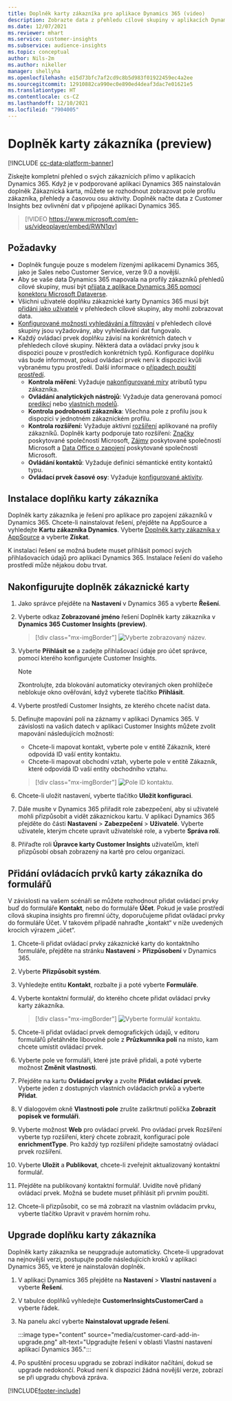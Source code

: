 ```yaml
---
title: Doplněk karty zákazníka pro aplikace Dynamics 365 (video)
description: Zobrazte data z přehledu cílové skupiny v aplikacích Dynamics 365 s tímto doplňkem.
ms.date: 12/07/2021
ms.reviewer: mhart
ms.service: customer-insights
ms.subservice: audience-insights
ms.topic: conceptual
author: Nils-2m
ms.author: nikeller
manager: shellyha
ms.openlocfilehash: e15d73bfc7af2cd9c8b5d983f01922459ec4a2ee
ms.sourcegitcommit: 12910882ca990ec0e890ed4deaf3dac7e01621e5
ms.translationtype: HT
ms.contentlocale: cs-CZ
ms.lasthandoff: 12/10/2021
ms.locfileid: "7904005"
---
```

# <a name="customer-card-add-in-preview"></a>Doplněk karty zákazníka (preview)

[!INCLUDE [cc-data-platform-banner](../includes/cc-data-platform-banner.md)]

Získejte kompletní přehled o svých zákaznících přímo v aplikacích Dynamics 365. Když je v podporované aplikaci Dynamics 365 nainstalován doplněk Zákaznická karta, můžete se rozhodnout zobrazovat pole profilu zákazníka, přehledy a časovou osu aktivity. Doplněk načte data z Customer Insights bez ovlivnění dat v připojené aplikaci Dynamics 365.

> [!VIDEO https://www.microsoft.com/en-us/videoplayer/embed/RWN1qv]

## <a name="prerequisites"></a>Požadavky

- Doplněk funguje pouze s modelem řízenými aplikacemi Dynamics 365, jako je Sales nebo Customer Service, verze 9.0 a novější.
- Aby se vaše data Dynamics 365 mapovala na profily zákazníků přehledů cílové skupiny, musí být [přijata z aplikace Dynamics 365 pomocí konektoru Microsoft Dataverse](connect-power-query.md).
- Všichni uživatelé doplňku zákaznické karty Dynamics 365 musí být [přidáni jako uživatelé](permissions.md) v přehledech cílové skupiny, aby mohli zobrazovat data.
- [Konfigurované možnosti vyhledávání a filtrování](search-filter-index.md) v přehledech cílové skupiny jsou vyžadovány, aby vyhledávání dat fungovalo.
- Každý ovládací prvek doplňku závisí na konkrétních datech v přehledech cílové skupiny. Některá data a ovládací prvky jsou k dispozici pouze v prostředích konkrétních typů. Konfigurace doplňku vás bude informovat, pokud ovládací prvek není k dispozici kvůli vybranému typu prostředí. Další informace o [případech použití prostředí](work-with-business-accounts.md).
  - **Kontrola měření**: Vyžaduje [nakonfigurované míry](measures.md) atributů typu zákazníka.
  - **Ovládání analytických nástrojů**: Vyžaduje data generovaná pomocí [predikcí](predictions.md) nebo [vlastních modelů](custom-models.md).
  - **Kontrola podrobností zákazníka**: Všechna pole z profilu jsou k dispozici v jednotném zákaznickém profilu.
  - **Kontrola rozšíření:** Vyžaduje aktivní [rozšíření](enrichment-hub.md) aplikované na profily zákazníků. Doplněk karty podporuje tato rozšíření: [Značky](enrichment-microsoft.md) poskytované společností Microsoft, [Zájmy](enrichment-microsoft.md) poskytované společností Microsoft a [Data Office o zapojení](enrichment-office.md) poskytované společností Microsoft.
  - **Ovládání kontaktů**: Vyžaduje definici sémantické entity kontaktů typu.
  - **Ovládací prvek časové osy**: Vyžaduje [konfigurované aktivity](activities.md).

## <a name="install-the-customer-card-add-in"></a>Instalace doplňku karty zákazníka

Doplněk karty zákazníka je řešení pro aplikace pro zapojení zákazníků v Dynamics 365. Chcete-li nainstalovat řešení, přejděte na AppSource a vyhledejte **Kartu zákazníka Dynamics**. Vyberte [Doplněk karty zákazníka v AppSource](https://appsource.microsoft.com/product/dynamics-365/mscrm.dynamics_365_customer_insights_customer_card_addin?tab=Overview) a vyberte **Získat**.

K instalaci řešení se možná budete muset přihlásit pomocí svých přihlašovacích údajů pro aplikaci Dynamics 365. Instalace řešení do vašeho prostředí může nějakou dobu trvat.

## <a name="configure-the-customer-card-add-in"></a>Nakonfigurujte doplněk zákaznické karty

1. Jako správce přejděte na **Nastavení** v Dynamics 365 a vyberte **Řešení**.

1. Vyberte odkaz **Zobrazované jméno** řešení Doplněk karty zákazníka v **Dynamics 365 Customer Insights (preview)**.

   > [!div class="mx-imgBorder"]
   > ![Vyberte zobrazovaný název.](media/select-display-name.png "Vyberte zobrazované jméno.")

1. Vyberte **Přihlásit se** a zadejte přihlašovací údaje pro účet správce, pomocí kterého konfigurujete Customer Insights.

   > [!NOTE]
   > Zkontrolujte, zda blokování automaticky otevíraných oken prohlížeče neblokuje okno ověřování, když vyberete tlačítko **Přihlásit**.

1. Vyberte prostředí Customer Insights, ze kterého chcete načíst data.

1. Definujte mapování polí na záznamy v aplikaci Dynamics 365. V závislosti na vašich datech v aplikaci Customer Insights můžete zvolit mapování následujících možností:
   - Chcete-li mapovat kontakt, vyberte pole v entitě Zákazník, které odpovídá ID vaší entity kontaktu.
   - Chcete-li mapovat obchodní vztah, vyberte pole v entitě Zákazník, které odpovídá ID vaší entity obchodního vztahu.

   > [!div class="mx-imgBorder"]
   > ![Pole ID kontaktu.](media/contact-id-field.png "Pole ID kontaktu.")

1. Chcete-li uložit nastavení, vyberte tlačítko **Uložit konfiguraci**.

1. Dále musíte v Dynamics 365 přiřadit role zabezpečení, aby si uživatelé mohli přizpůsobit a vidět zákaznickou kartu. V aplikaci Dynamics 365 přejděte do části **Nastavení** > **Zabezpečení** > **Uživatelé**. Vyberte uživatele, kterým chcete upravit uživatelské role, a vyberte **Správa rolí**.

1. Přiřaďte roli **Úpravce karty Customer Insights** uživatelům, kteří přizpůsobí obsah zobrazený na kartě pro celou organizaci.

## <a name="add-customer-card-controls-to-forms"></a>Přidání ovládacích prvků karty zákazníka do formulářů

V závislosti na vašem scénáři se můžete rozhodnout přidat ovládací prvky buď do formuláře **Kontakt**, nebo do formuláře **Účet**. Pokud je vaše prostředí cílová skupina insights pro firemní účty, doporučujeme přidat ovládací prvky do formuláře Účet. V takovém případě nahraďte „kontakt“ v níže uvedených krocích výrazem „účet“.

1. Chcete-li přidat ovládací prvky zákaznické karty do kontaktního formuláře, přejděte na stránku **Nastavení** > **Přizpůsobení** v Dynamics 365.

1. Vyberte **Přizpůsobit systém**.

1. Vyhledejte entitu **Kontakt**, rozbalte ji a poté vyberte **Formuláře**.

1. Vyberte kontaktní formulář, do kterého chcete přidat ovládací prvky karty zákazníka.

    > [!div class="mx-imgBorder"]
    > ![Vyberte formulář kontaktu.](media/contact-active-forms.png "Výběr formuláře kontaktu.")

1. Chcete-li přidat ovládací prvek demografických údajů, v editoru formulářů přetáhněte libovolné pole z **Průzkumníka polí** na místo, kam chcete umístit ovládací prvek.

1. Vyberte pole ve formuláři, které jste právě přidali, a poté vyberte možnost **Změnit vlastnosti**.

1. Přejděte na kartu **Ovládací prvky** a zvolte **Přidat ovládací prvek**. Vyberte jeden z dostupných vlastních ovládacích prvků a vyberte **Přidat**.

1. V dialogovém okně **Vlastnosti pole** zrušte zaškrtnutí políčka **Zobrazit popisek ve formuláři**.

1. Vyberte možnost **Web** pro ovládací prvekl. Pro ovládací prvek Rozšíření vyberte typ rozšíření, který chcete zobrazit, konfigurací pole **enrichmentType**. Pro každý typ rozšíření přidejte samostatný ovládací prvek rozšíření.

1. Vyberte **Uložit** a **Publikovat**, chcete-li zveřejnit aktualizovaný kontaktní formulář.

1. Přejděte na publikovaný kontaktní formulář. Uvidíte nově přidaný ovládací prvek. Možná se budete muset přihlásit při prvním použití.

1. Chcete-li přizpůsobit, co se má zobrazit na vlastním ovládacím prvku, vyberte tlačítko Upravit v pravém horním rohu.

## <a name="upgrade-customer-card-add-in"></a>Upgrade doplňku karty zákazníka

Doplněk karty zákazníka se neupgraduje automaticky. Chcete-li upgradovat na nejnovější verzi, postupujte podle následujících kroků v aplikaci Dynamics 365, ve které je nainstalován doplněk.

1. V aplikaci Dynamics 365 přejděte na **Nastavení** > **Vlastní nastavení** a vyberte **Řešení**.

1. V tabulce doplňků vyhledejte **CustomerInsightsCustomerCard** a vyberte řádek.

1. Na panelu akcí vyberte **Nainstalovat upgrade řešení**.

   :::image type="content" source="media/customer-card-add-in-upgrade.png" alt-text="Upgradujte řešení v oblasti Vlastní nastavení aplikací Dynamics 365.":::

1. Po spuštění procesu upgradu se zobrazí indikátor načítání, dokud se upgrade nedokončí. Pokud není k dispozici žádná novější verze, zobrazí se při upgradu chybová zpráva.


[!INCLUDE[footer-include](../includes/footer-banner.md)]
